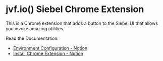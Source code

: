 # jvf.io() Siebel Chrome Extension

This is a Chrome extension that adds a button to the Siebel UI that allows you invoke amazing utilities.

Read the Documentation: 
- [Environment Configuration - Notion](https://jvarelaf.notion.site/jvf-io-Siebel-Chrome-Utilities-9f838140c4aa47b78783148d74628a03)
- [Install Chrome Extension - Notion](https://jvarelaf.notion.site/jvf-io-Siebel-Chrome-Utilities-9f838140c4aa47b78783148d74628a03)